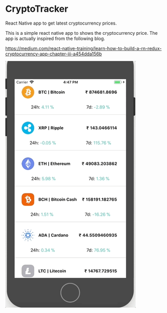 # CryptoTracker
React Native app to get latest cryptocurrency prices.

This is a simple react native app to shows the cryptocurrency price. The app is actually inspired from the following blog.

https://medium.com/react-native-training/learn-how-to-build-a-rn-redux-cryptocurrency-app-chapter-iii-a454dda156b


![Alt text](screenshot.gif?raw=true "App Screenshot")